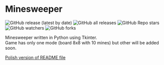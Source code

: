 # Minesweeper

![GitHub release (latest by date)](https://img.shields.io/github/v/release/bartekl1/Minesweeper?style=flat-square)
![GitHub all releases](https://img.shields.io/github/downloads/bartekl1/Minesweeper/total?style=flat-square)
![GitHub Repo stars](https://img.shields.io/github/stars/bartekl1/Minesweeper?style=flat-square)
![GitHub watchers](https://img.shields.io/github/watchers/bartekl1/Minesweeper?style=flat-square)
![GitHub forks](https://img.shields.io/github/forks/bartekl1/Minesweeper?style=flat-square)

Minesweeper written in Python using Tkinter.\
Game has only one mode (board 8x8 with 10 mines) but other will be added soon.

[Polish version of README file](README_PL.md)